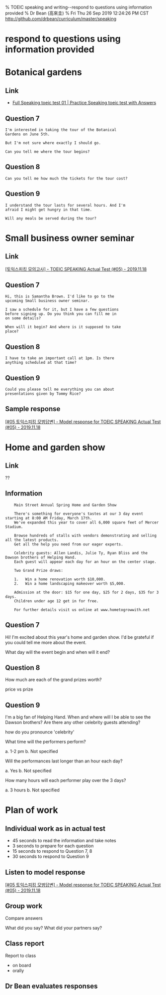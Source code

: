 % TOEIC speaking and writing--respond to questions using information provided
% Dr Bean (高來圭)
% Fri Thu 26 Sep 2019 12:24:26 PM CST http://github.com/drbean/curriculum/master/speaking


# respond to questions using information provided

# Botanical gardens

## Link

- [Full Speaking toeic test 01 | Practice Speaking toeic test with Answers ](https://www.youtube.com/watch?v=I-49s5HgVGo)

## Question 7

	I'm interested in taking the tour of the Botanical
	Gardens on June 5th.

	But I'm not sure where exactly I should go.

	Can you tell me where the tour begins?


## Question 8

	Can you tell me how much the tickets for the tour cost?

## Question 9

	I understand the tour lasts for several hours. And I'm 
	afraid I might get hungry in that time.

	Will any meals be served during the tour?


# Small business owner seminar

## Link

[[토익스피킹 모의고사] - TOEIC SPEAKING Actual Test (#05) - 2019.11.18 ](https://www.youtube.com/watch?v=ewTVqwhlpz8)


## Question 7

	Hi, this is Samantha Brown. I'd like to go to the 
	upcoming Small business owner seminar.

	I saw a schedule for it, but I have a few questions 
	before signing up. Do you think you can fill me in 
	on some details?

	When will it begin? And where is it supposed to take 
	place?

## Question 8

	I have to take an important call at 1pm. Is there 
	anything scheduled at that time?

## Question 9

	Could you please tell me everything you can about 
	presentations given by Tommy Rice?


## Sample response

[[#05 토익스피킹 모범답변] - Model response for TOEIC SPEAKING Actual Test (#05) - 2019.11.18](https://www.youtube.com/watch?v=-XqDD3hE7hM)

# Home and garden show

## Link

??

## Information

        Main Street Annual Spring Home and Garden Show

        There's something for everyone's tastes at our 3 day event starting at 8:00 AM Friday, March 17th.
        We've expanded this year to cover all 6,000 square feet of Mercer Stadium.

        Browse hundreds of stalls with vendors demonstrating and selling all the latest products.
        Get all the help you need from our eager experts.

        Celebrity guests: Allen Landis, Julie Ty, Ryan Bliss and the Dawson brothers of Helping Hand.
        Each guest will appear each day for an hour on the center stage.

        Two Grand Prize draws: 

        1.   Win a home renovation worth $10,000.
        2.   Win a home landscaping makeover worth $5,000.

        Admission at the door: $15 for one day, $25 for 2 days, $35 for 3 days.
        Children under age 12 get in for free.

        For further details visit us online at www.hometogrowwith.net

## Question 7

Hi! I'm excited about this year's home and garden show. I'd be grateful if you could tell me more about the event.

What day will the event begin and when will it end?

## Question 8

How much are each of the grand prizes worth?

price vs prize

## Question 9

I'm a big fan of Helping Hand. When and where will I be able to see the Dawson brothers? Are there any other celebrity guests attending?

how do you pronounce 'celebrity'

What time will the performers perform?

a. 1-2 pm
b. Not specified

Will the performances last longer than an hour each day?

a. Yes
b. Not specified

How many hours will each performer play over the 3 days?

a. 3 hours
b. Not specified

# Plan of work

## Individual work as in actual test

* 45 seconds to read the information and take notes
* 3 seconds to prepare for each question
* 15 seconds to respond to Question 7, 8
* 30 seconds to respond to Question 9

## Listen to model response

[[#05 토익스피킹 모범답변] - Model response for TOEIC SPEAKING Actual Test (#05) - 2019.11.18](https://www.youtube.com/watch?v=-XqDD3hE7hM)

## Group work

Compare answers

What did you say? What did your partners say?

## Class report

Report to class 

* on board
* orally

## Dr Bean evaluates responses
